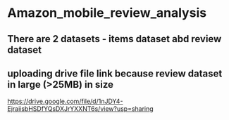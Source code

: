 # Amazon_mobile_review_analysis

## There are 2 datasets - items dataset abd review dataset 
## uploading drive file link because review dataset in large (>25MB) in size

https://drive.google.com/file/d/1nJDY4-EjraiisbHSDfYQsDXJrYXXNT6s/view?usp=sharing
